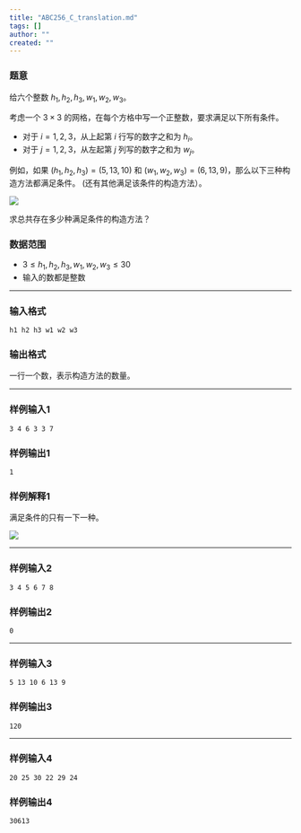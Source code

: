 ```yaml
---
title: "ABC256_C_translation.md"
tags: []
author: ""
created: ""
---
```


### 题意

给六个整数 $h_1 ,h_2 ,h_3 ,w_1 ,w_2 ,w_3$。

考虑一个 $3\times 3$ 的网格，在每个方格中写一个正整数，要求满足以下所有条件。

- 对于 $i=1,2,3$，从上起第 $i$ 行写的数字之和为 $h_i$。
- 对于 $j=1,2,3$，从左起第 $j$ 列写的数字之和为 $w_j$。

例如，如果 $(h_1 ,h_2 ,h_3 )=(5,13,10)$ 和 $(w_1 ,w_2 ,w_3 )=(6,13,9)$，那么以下三种构造方法都满足条件。 (还有其他满足该条件的构造方法）。

![](https://img.atcoder.jp/ghi/42e99457e52ca5e6d335b2dbda72d9ab.png)

求总共存在多少种满足条件的构造方法？

### 数据范围

- $3\leq h_1,h_2,h_3,w_1,w_2,w_3\leq 30$
- 输入的数都是整数

---

### 输入格式

```
h1 h2 h3 w1 w2 w3
```

### 输出格式

一行一个数，表示构造方法的数量。

---

### 样例输入1

```
3 4 6 3 3 7
```

### 样例输出1

```
1
```

### 样例解释1

满足条件的只有一下一种。

![](https://img.atcoder.jp/ghi/d53ea47321716fe799854c72b7beff3c.jpg)

---

### 样例输入2

```
3 4 5 6 7 8
```

### 样例输出2

```
0
```

---

### 样例输入3

```
5 13 10 6 13 9
```

### 样例输出3

```
120
```

---

### 样例输入4

```
20 25 30 22 29 24
```

### 样例输出4

```
30613
```

